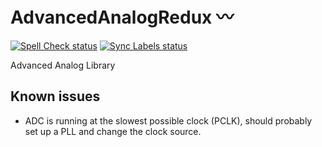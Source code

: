 AdvancedAnalogRedux 〰
======================
[![Spell Check status](https://github.com/bcmi-labs/AdvancedAnalogRedux/actions/workflows/spell-check-task.yml/badge.svg)](https://github.com/bcmi-labs/AdvancedAnalogRedux/actions/workflows/spell-check-task.yml)
[![Sync Labels status](https://github.com/bcmi-labs/AdvancedAnalogRedux/actions/workflows/sync-labels.yml/badge.svg)](https://github.com/bcmi-labs/AdvancedAnalogRedux/actions/workflows/sync-labels.yml)

Advanced Analog Library

## Known issues

* ADC is running at the slowest possible clock (PCLK), should probably set up a PLL and change the clock source.

